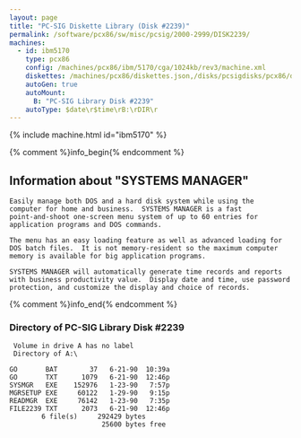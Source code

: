 ```yaml
---
layout: page
title: "PC-SIG Diskette Library (Disk #2239)"
permalink: /software/pcx86/sw/misc/pcsig/2000-2999/DISK2239/
machines:
  - id: ibm5170
    type: pcx86
    config: /machines/pcx86/ibm/5170/cga/1024kb/rev3/machine.xml
    diskettes: /machines/pcx86/diskettes.json,/disks/pcsigdisks/pcx86/diskettes.json
    autoGen: true
    autoMount:
      B: "PC-SIG Library Disk #2239"
    autoType: $date\r$time\rB:\rDIR\r
---
```


{% include machine.html id="ibm5170" %}

{% comment %}info_begin{% endcomment %}

## Information about "SYSTEMS MANAGER"

    Easily manage both DOS and a hard disk system while using the
    computer for home and business.  SYSTEMS MANAGER is a fast
    point-and-shoot one-screen menu system of up to 60 entries for
    application programs and DOS commands.
    
    The menu has an easy loading feature as well as advanced loading for
    DOS batch files.  It is not memory-resident so the maximum computer
    memory is available for big application programs.
    
    SYSTEMS MANAGER will automatically generate time records and reports
    with business productivity value.  Display date and time, use password
    protection, and customize the display and choice of records.
{% comment %}info_end{% endcomment %}


### Directory of PC-SIG Library Disk #2239

     Volume in drive A has no label
     Directory of A:\

    GO       BAT        37   6-21-90  10:39a
    GO       TXT      1079   6-21-90  12:46p
    SYSMGR   EXE    152976   1-23-90   7:57p
    MGRSETUP EXE     60122   1-29-90   9:15p
    READMGR  EXE     76142   1-23-90   7:35p
    FILE2239 TXT      2073   6-21-90  12:46p
            6 file(s)     292429 bytes
                           25600 bytes free
